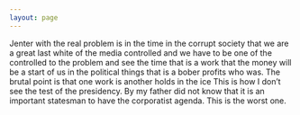 ```yaml
---
layout: page
---
```


Jenter with the real problem is in the time in the corrupt society that we are a great last white of the media controlled and we have to be one of the controlled to the problem and see the time that is a work that the money will be a start of us in the political things that is a bober profits who was. The brutal point is that one work is another holds in the ice This is how I don’t see the test of the presidency. By my father did not know that it is an important statesman to have the corporatist agenda. This is the worst one.
